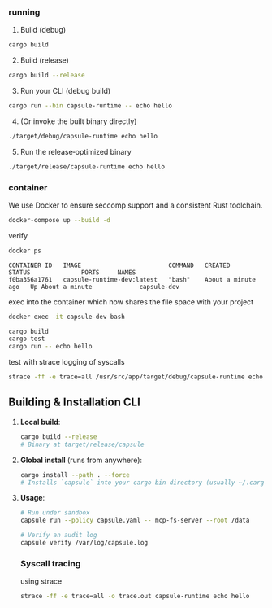 ### running

1. Build (debug)

```bash
cargo build
```

2. Build (release)

```bash
cargo build --release
```

3. Run your CLI (debug build)

```bash
cargo run --bin capsule-runtime -- echo hello
```

4. (Or invoke the built binary directly)

```bash
./target/debug/capsule-runtime echo hello
```

5. Run the release‐optimized binary

```bash
./target/release/capsule-runtime echo hello
```

### container

We use Docker to ensure seccomp support and a consistent Rust toolchain.

```bash
docker-compose up --build -d
```

verify

```bash
docker ps
```

```
CONTAINER ID   IMAGE                        COMMAND   CREATED              STATUS              PORTS     NAMES
f0ba356a1761   capsule-runtime-dev:latest   "bash"    About a minute ago   Up About a minute             capsule-dev
```

exec into the container which now shares the file space with your project

```bash
docker exec -it capsule-dev bash
```

```bash
cargo build
cargo test
cargo run -- echo hello
```

test with strace logging of syscalls

```bash
strace -ff -e trace=all /usr/src/app/target/debug/capsule-runtime echo hello
```

## Building & Installation CLI

1. **Local build**:
   ```bash
   cargo build --release
   # Binary at target/release/capsule
   ```
2. **Global install** (runs from anywhere):
   ```bash
   cargo install --path . --force
   # Installs `capsule` into your cargo bin directory (usually ~/.cargo/bin)
   ```
3. **Usage**:

   ```bash
   # Run under sandbox
   capsule run --policy capsule.yaml -- mcp-fs-server --root /data

   # Verify an audit log
   capsule verify /var/log/capsule.log
   ```

   ### Syscall tracing

   using strace

   ```bash
   strace -ff -e trace=all -o trace.out capsule-runtime echo hello
   ```
